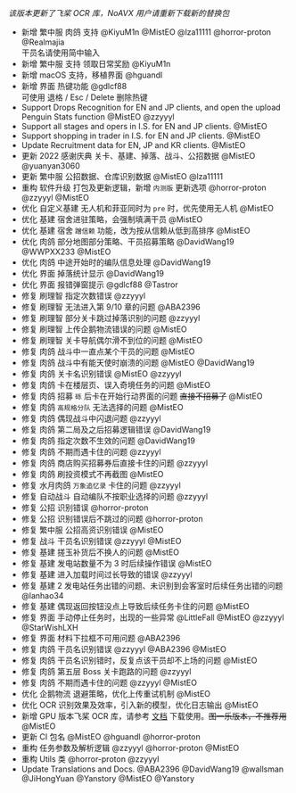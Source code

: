_该版本更新了飞桨 OCR 库，NoAVX 用户请重新下载新的替换包_

- 新增 繁中服 肉鸽 支持 @KiyuM1n @MistEO @lza11111 @horror-proton @Realmajia  
  干员名请使用简中输入
- 新增 繁中服 支持 领取日常奖励 @KiyuM1n
- 新增 macOS 支持，移植界面 @hguandl
- 新增 界面 热键功能 @gdlcf88  
  可使用 退格 / Esc / Delete 删除热键
- Support Drops Recognition for EN and JP clients, and open the upload Penguin Stats function @MistEO @zzyyyl
- Support all stages and opers in I.S. for EN and JP clients. @MistEO
- Support shopping in trader in I.S. for EN and JP clients. @MistEO
- Update Recruitment data for EN, JP and KR clients. @MistEO
- 更新 2022 感谢庆典 关卡、基建、掉落、战斗、公招数据 @MistEO @yuanyan3060
- 更新 繁中服 公招数据、仓库识别数据 @MistEO @lza11111
- 重构 软件升级 打包及更新逻辑，新增 `内测版` 更新选项 @horror-proton @zzyyyl @MistEO
- 优化 自定义基建 无人机和菲亚同时为 `pre` 时，优先使用无人机 @MistEO
- 优化 基建 宿舍进驻策略，会强制填满干员 @MistEO
- 优化 基建 宿舍 `蹭信赖` 功能，改为按从信赖从低到高排序 @MistEO
- 优化 肉鸽 部分地图部分策略、干员招募策略 @DavidWang19 @WWPXX233 @MistEO
- 优化 肉鸽 中途开始时的编队信息处理 @DavidWang19
- 优化 界面 掉落统计显示 @DavidWang19
- 优化 界面 报错弹窗提示 @gdlcf88 @Tastror
- 修复 刷理智 指定次数错误 @zzyyyl
- 修复 刷理智 无法进入第 9/10 章的问题 @ABA2396
- 修复 刷理智 部分关卡跳过掉落识别的问题 @zzyyyl
- 修复 刷理智 上传企鹅物流错误的问题 @MistEO
- 修复 刷理智 关卡导航偶尔滑不到位的问题 @MistEO
- 修复 肉鸽 战斗中一直点某个干员的问题 @MistEO
- 修复 肉鸽 战斗中有能天使时崩溃的问题 @MistEO @DavidWang19
- 修复 肉鸽 关卡名识别错误 @MistEO @zzyyyl
- 修复 肉鸽 卡在楼层页、误入奇境任务的问题 @MistEO
- 修复 肉鸽 招募 `砾` 后卡在开始行动界面的问题 ~~直接不招募了~~ @MistEO
- 修复 肉鸽 `高规格分队` 无法选择的问题 @MistEO
- 修复 肉鸽 偶现战斗中闪退问题 @zzyyyl
- 修复 肉鸽 第二局及之后招募逻辑错误 @DavidWang19
- 修复 肉鸽 指定次数不生效的问题 @DavidWang19
- 修复 肉鸽 不期而遇卡住的问题 @zzyyyl
- 修复 肉鸽 商店购买招募券后直接卡住的问题 @zzyyyl
- 修复 肉鸽 刷投资模式不再截图 @MistEO
- 修复 水月肉鸽 `万象追忆录` 卡住的问题 @zzyyyl
- 修复 自动战斗 自动编队不按职业选择的问题 @zzyyyl
- 修复 公招 识别错误 @horror-proton
- 修复 公招 识别错误后不跳过的问题 @horror-proton
- 修复 繁中服 公招高资识别错误 @MistEO
- 修复 战斗 干员名识别错误 @zzyyyl @MistEO
- 修复 基建 搓玉补货后不换人的问题 @MistEO
- 修复 基建 发电站数量不为 3 时后续操作错误 @MistEO
- 修复 基建 进入加载时间过长导致的错误 @zzyyyl
- 修复 基建 2 发电站任务出错的问题、未识别到会客室时后续任务出错的问题 @lanhao34
- 修复 基建 偶现返回按钮没点上导致后续任务卡住的问题 @MistEO
- 修复 界面 手动停止任务时，出现的一些异常 @LittleFall @MistEO @zzyyyl @StarWishLXH
- 修复 界面 材料下拉框不可用问题 @ABA2396
- 修复 肉鸽 干员名识别错误 @zzyyyl @ABA2396 @MistEO
- 修复 肉鸽 干员名识别错时，反复点该干员却不上场的问题 @MistEO
- 修复 肉鸽 第五层 Boss 关卡跑路的问题 @zzyyyl
- 修复 肉鸽 不期而遇卡住的问题 @zzyyyl @MistEO
- 优化 企鹅物流 退避策略，优化上传重试机制 @MistEO
- 优化 OCR 识别效果及效率，引入新的模型，优化日志输出 @MistEO
- 新增 GPU 版本飞桨 OCR 库，请参考 [文档](https://github.com/MaaAssistantArknights/MaaAssistantArknights/blob/master/docs/1.1-%E8%AF%A6%E7%BB%86%E4%BB%8B%E7%BB%8D.md#%E5%85%B6%E4%BB%96%E4%B9%B1%E4%B8%83%E5%85%AB%E7%B3%9F%E7%9A%84%E8%AF%B4%E6%98%8E) 下载使用。~~图一乐版本，不推荐用~~ @MistEO
- 更新 CI 包名 @MistEO @hguandl @horror-proton
- 重构 任务参数及解析逻辑 @zzyyyl @horror-proton @MistEO
- 重构 Utils 类 @horror-proton @zzyyyl
- Update Translations and Docs. @ABA2396 @DavidWang19 @wallsman @JiHongYuan @Yanstory @MistEO @Yanstory

